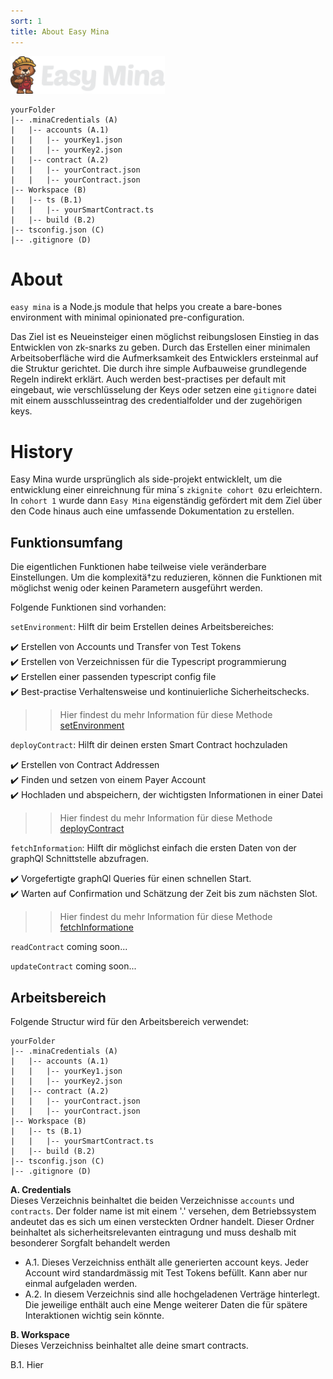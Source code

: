 ```yaml
---
sort: 1
title: About Easy Mina
---
```


<img src="./../assets/images/logo.png" height="60px">


```
yourFolder
|-- .minaCredentials (A)
|   |-- accounts (A.1)
|   |   |-- yourKey1.json
|   |   |-- yourKey2.json
|   |-- contract (A.2)
|   |   |-- yourContract.json
|   |   |-- yourContract.json
|-- Workspace (B)
|   |-- ts (B.1)
|   |   |-- yourSmartContract.ts
|   |-- build (B.2)
|-- tsconfig.json (C)
|-- .gitignore (D)
```


# About
`easy mina` is a Node.js module that helps you create a bare-bones environment with minimal opinionated pre-configuration.

Das Ziel ist es Neueinsteiger einen möglichst reibungslosen Einstieg in das Entwicklen von zk-snarks zu geben. Durch das Erstellen einer minimalen Arbeitsoberfläche wird die Aufmerksamkeit des Entwicklers ersteinmal auf die Struktur gerichtet. Die durch ihre simple Aufbauweise grundlegende Regeln indirekt erklärt. Auch werden best-practises per default mit eingebaut, wie verschlüsselung der Keys oder setzen eine `gitignore` datei mit einem ausschlusseintrag des credentialfolder und der zugehörigen keys. 

# History
Easy Mina wurde ursprünglich als side-projekt entwicklelt, um die entwicklung einer einreichnung für mina´s `zkignite cohort 0`zu erleichtern. In `cohort 1` wurde dann `Easy Mina` eigenständig gefördert mit dem Ziel über den Code hinaus auch eine umfassende Dokumentation zu erstellen.


## Funktionsumfang
Die eigentlichen Funktionen habe teilweise viele veränderbare Einstellungen. Um die komplexitä†zu reduzieren, können die Funktionen mit möglichst wenig oder keinen Parametern ausgeführt werden.

Folgende Funktionen sind vorhanden:

`setEnvironment`: Hilft dir beim Erstellen deines Arbeitsbereiches:

:heavy_check_mark: Erstellen von Accounts und Transfer von Test Tokens  
:heavy_check_mark: Erstellen von Verzeichnissen für die Typescript programmierung   
:heavy_check_mark: Erstellen einer passenden typescript config file   
:heavy_check_mark: Best-practise Verhaltensweise und kontinuierliche Sicherheitschecks.  

>> Hier findest du mehr Information für diese Methode [setEnvironment](./set%20environment)


`deployContract`: Hilft dir deinen ersten Smart Contract hochzuladen

:heavy_check_mark: Erstellen von Contract Addressen  
:heavy_check_mark: Finden und setzen von einem Payer Account  
:heavy_check_mark: Hochladen und abspeichern, der wichtigsten Informationen in einer Datei  

>> Hier findest du mehr Information für diese Methode [deployContract](./deploy%20Contract)


`fetchInformation`: Hilft dir möglichst einfach die ersten Daten von der graphQl Schnittstelle abzufragen.

:heavy_check_mark: Vorgefertigte graphQl Queries für einen schnellen Start.  
:heavy_check_mark: Warten auf Confirmation und Schätzung der Zeit bis zum nächsten Slot.  

>> Hier findest du mehr Information für diese Methode [fetchInformatione](./fetch%20Informationen)


`readContract` coming soon...

`updateContract` coming soon...


## Arbeitsbereich

Folgende Structur wird für den Arbeitsbereich verwendet:

```
yourFolder
|-- .minaCredentials (A)
|   |-- accounts (A.1)
|   |   |-- yourKey1.json
|   |   |-- yourKey2.json
|   |-- contract (A.2)
|   |   |-- yourContract.json
|   |   |-- yourContract.json
|-- Workspace (B)
|   |-- ts (B.1)
|   |   |-- yourSmartContract.ts
|   |-- build (B.2)
|-- tsconfig.json (C)
|-- .gitignore (D)
```




**A. Credentials**  
Dieses Verzeichnis beinhaltet die beiden Verzeichnisse `accounts` und `contracts`. Der folder name ist mit einem '.' versehen, dem Betriebssystem andeutet das es sich um einen versteckten Ordner handelt. Dieser Ordner beinhaltet als sicherheitsrelevanten eintragung und muss deshalb mit besonderer Sorgfalt behandelt werden

- A.1. Dieses Verzeichniss enthält alle generierten account keys. Jeder Account wird standardmässig mit Test Tokens befüllt. Kann aber nur einmal aufgeladen werden. 
- A.2. In diesem Verzeichnis sind alle hochgeladenen Verträge hinterlegt. Die jeweilige enthält auch eine Menge weiterer Daten die für spätere Interaktionen wichtig sein könnte.

**B. Workspace**  
Dieses Verzeichniss beinhaltet alle deine smart contracts.

B.1. Hier 